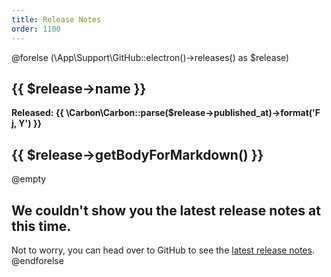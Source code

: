 ```yaml
---
title: Release Notes
order: 1100
---
```


@forelse (\App\Support\GitHub::electron()->releases() as $release)
## {{ $release->name }}
**Released: {{ \Carbon\Carbon::parse($release->published_at)->format('F j, Y') }}**

{{ $release->getBodyForMarkdown() }}
---
@empty
## We couldn't show you the latest release notes at this time.
Not to worry, you can head over to GitHub to see the [latest release notes](https://github.com/NativePHP/electron/releases).
@endforelse

